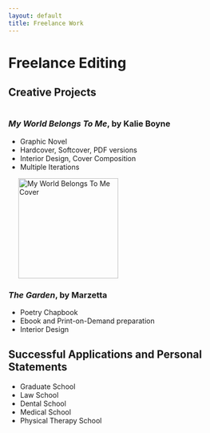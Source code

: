 ```yaml
---
layout: default
title: Freelance Work
---
```


# Freelance Editing 

## Creative Projects 
<div style="display: flex; align-items: flex-start;">
  <div style="flex: 1;">
    <h3> <i>My World Belongs To Me</i>, by Kalie Boyne </h3>
    <ul>
        <li> Graphic Novel</li>
        <li> Hardcover, Softcover, PDF versions</li>
        <li> Interior Design, Cover Composition</li>
        <li> Multiple Iterations </li>
    </ul>

  <div style="flex: 0 0 auto; margin-left: 20px;">
    <img src="{{ '/assets/MWBTM.png' | relative_url }}" alt="My World Belongs To Me Cover" style="width: 200px; height: auto;">
  </div>

<div style="display: flex; align-items: flex-start;">
  <div style="flex: 1;">
    <h3> <i>The Garden</i>, by Marzetta </h3>
      <ul>
          <li> Poetry Chapbook
          <li> Ebook and Print-on-Demand preparation 
          <li> Interior Design
      </ul>
    <h2> Successful Applications and Personal Statements </h2>
      <ul> 
          <li> Graduate School </li>
          <li> Law School </li>
          <li> Dental School </li>
          <li> Medical School </li>
          <li> Physical Therapy School </li>
  </div>
</div>


